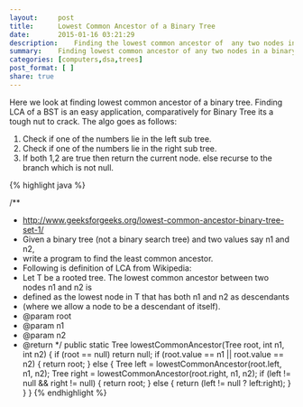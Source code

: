```yaml
---
layout:     post
title:      Lowest Common Ancestor of a Binary Tree
date:       2015-01-16 03:21:29
description:    Finding the lowest common ancestor of  any two nodes in a Binary Tree
summary:    Finding lowest common ancestor of any two nodes in a binary tree
categories: [computers,dsa,trees]
post_format: [ ]
share: true
---
```


Here we look at finding lowest common ancestor of a binary tree. Finding LCA of a BST is an easy application, comparatively for Binary Tree its a tough nut to crack.
The algo goes as follows:

1. Check if one of the numbers lie in the left sub tree.
2. Check if one of the numbers lie in the right sub tree.
3. If both 1,2 are true then return the current node.
   else recurse to the branch which is not null.

{% highlight java %}

/**
 * http://www.geeksforgeeks.org/lowest-common-ancestor-binary-tree-set-1/
 * Given a binary tree (not a binary search tree) and two values say n1 and n2,
 * write a program to find the least common ancestor.
 * Following is definition of LCA from Wikipedia:
 * Let T be a rooted tree. The lowest common ancestor between two nodes n1 and n2 is
 * defined as the lowest node in T that has both n1 and n2 as descendants
 * (where we allow a node to be a descendant of itself).
 * @param root
 * @param n1
 * @param n2
 * @return
 */
public static Tree<Integer> lowestCommonAncestor(Tree<Integer> root, int n1, int n2) {
    if (root == null)
        return null;
    if (root.value == n1 || root.value == n2) {
        return root;
    }
    else {
        Tree left = lowestCommonAncestor(root.left,  n1,  n2);
        Tree right = lowestCommonAncestor(root.right,  n1,  n2);
        if (left != null && right != null) {
            return root;
        } else {
            return (left != null ? left:right);
        }
    }
}
{% endhighlight %}